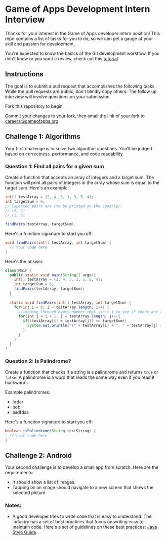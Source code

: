 # Game of Apps Development Intern Interview

Thanks for your interest in the Game of Apps developer intern position! This repo contains a list of tasks for you to do, so we can get a gauge of your skill and passion for development.

You're expected to know the basics of the Git development workflow. If you don't know or you want a review, check out this [tutorial](https://www.raywenderlich.com/179717/open-source-collaboration-using-git-and-github).

## Instructions

The goal is to submit a pull request that accomplishes the following tasks. While the pull requests are public, don't blindly copy others. The follow up interview will involve questions on your submission.

Fork this repository to begin.

Commit your changes to your fork, then email the link of your fork to careers@gameofapps.org.

## Challenge 1: Algorithms

Your first challenge is to solve two algorithm questions. You'll be judged based on correctness, performance, and code readability.

### Question 1: Find all pairs for a given sum

Create a function that accepts an array of integers and a target sum. The function will print all pairs of integers in the array whose sum is equal to the target sum. Here's an example:

```java
int[] testArray = {2, 4, 5, 1, 3, 5, 4};
int targetSum = 6;
// Expected pairs are (to be printed on the console):
// (2, 4)
// (1, 5)

findPairs(testArray, targetSum);
```

Here's a function signature to start you off:

```java
void findPairs(int[] testArray, int targetSum) {
  // your code here
}
```
Here's the answer:
```java
class Main {
  public static void main(String[] args){
    int[] testArray = {2, 4, 5, 1, 3, 5, 4};
    int targetSum = 6; 
    findPairs(testArray, targetSum);
  }
  
  static void findPairs(int[] testArray, int targetSum) {
    for(int i = 0; i < testArray.length; i++) {
      //looping through every number that isn't i to see if there are any sums that equal 6
      for(int j = i + 1; j < testArray.length; j++){
        if((testArray[i] + testArray[j]) == targetSum){
          System.out.println("(" + testArray[i] + ", " + testArray[j] + ")");
        } 
      }      
    } 
  }
}
```

### Question 2: Is Palindrome?

Create a function that checks if a string is a palindrome and returns `true` or `false`. A palindrome is a word that reads the same way even if you read it backwards.

Example palindromes:

- radar
- bob
- asdfdsa

Here's a function signature to start you off:

```java
boolean isPalindrome(String testString) {
  // your code here
}
```

## Challenge 2: Android

Your second challenge is to develop a small app from scratch. Here are the requirements:

- It should show a list of images.
- Tapping on an image should navigate to a new screen that shows the selected picture

### Notes:

- A good developer tries to write code that is easy to understand. The industry has a set of best practices that focus on writing easy to maintain code. Here's a set of guidelines on these best practices: [Java Style Guide](https://github.com/raywenderlich/java-style-guide).
